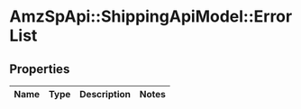 # AmzSpApi::ShippingApiModel::ErrorList

## Properties
Name | Type | Description | Notes
------------ | ------------- | ------------- | -------------

